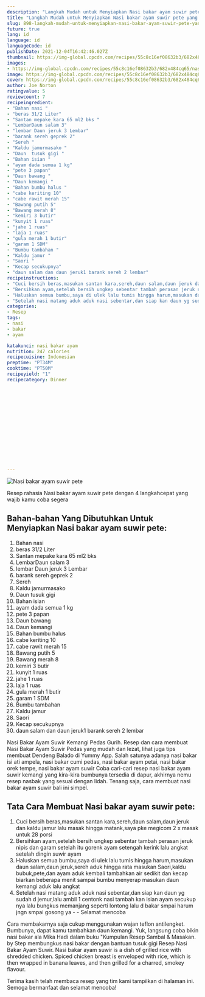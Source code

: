 ```yaml
---
description: "Langkah Mudah untuk Menyiapkan Nasi bakar ayam suwir pete yang Enak Banget"
title: "Langkah Mudah untuk Menyiapkan Nasi bakar ayam suwir pete yang Enak Banget"
slug: 898-langkah-mudah-untuk-menyiapkan-nasi-bakar-ayam-suwir-pete-yang-enak-banget
future: true
lang: id
language: id
languageCode: id
publishDate: 2021-12-04T16:42:46.027Z 
thumbnail: https://img-global.cpcdn.com/recipes/55c8c16ef08632b3/682x484cq65/nasi-bakar-ayam-suwir-pete-foto-resep-utama.png
images:
- https://img-global.cpcdn.com/recipes/55c8c16ef08632b3/682x484cq65/nasi-bakar-ayam-suwir-pete-foto-resep-utama.png
image: https://img-global.cpcdn.com/recipes/55c8c16ef08632b3/682x484cq65/nasi-bakar-ayam-suwir-pete-foto-resep-utama.png
cover: https://img-global.cpcdn.com/recipes/55c8c16ef08632b3/682x484cq65/nasi-bakar-ayam-suwir-pete-foto-resep-utama.png
author: Joe Norton
ratingvalue: 5
reviewcount: 7
recipeingredient:
- "Bahan nasi "
- "beras 31/2 Liter"
- "Santan mepake kara 65 ml2 bks "
- "LembarDaun salam 3"
- "lembar Daun jeruk 3 Lembar"
- "barank sereh geprek 2"
- "Sereh "
- "Kaldu jamurmasako "
- "Daun  tusuk gigi "
- "Bahan isian "
- "ayam dada semua 1 kg"
- "pete 3 papan"
- "Daun bawang "
- "Daun kemangi "
- "Bahan bumbu halus "
- "cabe keriting 10"
- "cabe rawit merah 15"
- "Bawang putih 5"
- "Bawang merah 8"
- "kemiri 3 butir"
- "kunyit 1 ruas"
- "jahe 1 ruas"
- "laja 1 ruas"
- "gula merah 1 butir"
- "garam 1 SDM"
- "Bumbu tambahan "
- "Kaldu jamur "
- "Saori "
- "Kecap secukupnya"
- "daun salam dan daun jeruk1 barank sereh 2 lembar"
recipeinstructions:
- "Cuci bersih beras,masukan santan kara,sereh,daun salam,daun jeruk dan kaldu jamur lalu masak hingga matank,saya pke megicom 2 x masak untuk 28 porsi"
- "Bersihkan ayam,setelah bersih ungkep sebentar tambah perasan jeruk nipis dan garam setelah itu gorenk ayam setengah kerink lalu angkat setelah dingin suwir ayam"
- "Haluskan semua bumbu,saya di ulek lalu tumis hingga harum,masukan daun salam,daun jeruk,sereh aduk hingga rata masukan Saori,kaldu bubuk,pete,dan ayam aduk kembali tambahkan air sedikit dan kecap biarkan beberapa menit sampai bumbu menyerap masukan daun kemangi aduk lalu angkat"
- "Setelah nasi matang aduk aduk nasi sebentar,dan siap kan daun yg sudah d jemur,lalu ambil 1 centonk nasi tambah kan isian ayam secukup nya lalu bungkus memanjang seperti lontong lalu d bakar smpai harum jngn smpai gosong ya   Selamat mencoba"
categories:
- Resep
tags:
- nasi
- bakar
- ayam

katakunci: nasi bakar ayam 
nutrition: 247 calories
recipecuisine: Indonesian
preptime: "PT34M"
cooktime: "PT50M"
recipeyield: "1"
recipecategory: Dinner


     
    
    
    
    
    
    
    
    
    
    
      
    
---
```



![Nasi bakar ayam suwir pete](https://img-global.cpcdn.com/recipes/55c8c16ef08632b3/682x484cq65/nasi-bakar-ayam-suwir-pete-foto-resep-utama.png)

Resep rahasia Nasi bakar ayam suwir pete    dengan 4 langkahcepat yang wajib kamu coba segera

<!--inarticleads1-->

## Bahan-bahan Yang Dibutuhkan Untuk Menyiapkan Nasi bakar ayam suwir pete:

1. Bahan nasi 
1. beras 31/2 Liter
1. Santan mepake kara 65 ml2 bks 
1. LembarDaun salam 3
1. lembar Daun jeruk 3 Lembar
1. barank sereh geprek 2
1. Sereh 
1. Kaldu jamurmasako 
1. Daun  tusuk gigi 
1. Bahan isian 
1. ayam dada semua 1 kg
1. pete 3 papan
1. Daun bawang 
1. Daun kemangi 
1. Bahan bumbu halus 
1. cabe keriting 10
1. cabe rawit merah 15
1. Bawang putih 5
1. Bawang merah 8
1. kemiri 3 butir
1. kunyit 1 ruas
1. jahe 1 ruas
1. laja 1 ruas
1. gula merah 1 butir
1. garam 1 SDM
1. Bumbu tambahan 
1. Kaldu jamur 
1. Saori 
1. Kecap secukupnya
1. daun salam dan daun jeruk1 barank sereh 2 lembar

Nasi Bakar Ayam Suwir Kemangi Pedas Gurih. Resep dan cara membuat Nasi Bakar Ayam Suwir Pedas yang mudah dan lezat, lihat juga tips membuat Dendeng Balado di Yummy App. Salah satunya adanya nasi bakar isi ati ampela, nasi bakar cumi pedas, nasi bakar ayam petai, nasi bakar orek tempe, nasi bakar ayam suwir Coba cari-cari resep nasi bakar ayam suwir kemangi yang kira-kira bumbunya tersedia di dapur, akhirnya nemu resep nasbak yang sesuai dengan lidah. Tenang saja, cara membuat nasi bakar ayam suwir bali ini simpel. 

<!--inarticleads2-->

## Tata Cara Membuat Nasi bakar ayam suwir pete:

1. Cuci bersih beras,masukan santan kara,sereh,daun salam,daun jeruk dan kaldu jamur lalu masak hingga matank,saya pke megicom 2 x masak untuk 28 porsi
1. Bersihkan ayam,setelah bersih ungkep sebentar tambah perasan jeruk nipis dan garam setelah itu gorenk ayam setengah kerink lalu angkat setelah dingin suwir ayam
1. Haluskan semua bumbu,saya di ulek lalu tumis hingga harum,masukan daun salam,daun jeruk,sereh aduk hingga rata masukan Saori,kaldu bubuk,pete,dan ayam aduk kembali tambahkan air sedikit dan kecap biarkan beberapa menit sampai bumbu menyerap masukan daun kemangi aduk lalu angkat
1. Setelah nasi matang aduk aduk nasi sebentar,dan siap kan daun yg sudah d jemur,lalu ambil 1 centonk nasi tambah kan isian ayam secukup nya lalu bungkus memanjang seperti lontong lalu d bakar smpai harum jngn smpai gosong ya -  -  Selamat mencoba


Cara membakarnya saja cukup menggunakan wajan teflon antilengket. Bumbunya, dapat kamu tambahkan daun kemangi. Yuk, langsung coba bikin nasi bakar ala Mika Hadi dalam buku &#34;Kumpulan Resep Sambal &amp; Masakan. by Step membungkus nasi bakar dengan bantuan tusuk gigi Resep Nasi Bakar Ayam Suwir. Nasi bakar ayam suwir is a dish of grilled rice with shredded chicken. Spiced chicken breast is enveloped with rice, which is then wrapped in banana leaves, and then grilled for a charred, smokey flavour. 

Terima kasih telah membaca resep yang tim kami tampilkan di halaman ini. Semoga bermanfaat dan selamat mencoba!
